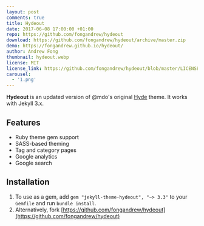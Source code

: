 ```yaml
---
layout: post
comments: true
title: Hydeout
date: 2017-06-08 17:00:00 +01:00
repo: https://github.com/fongandrew/hydeout
download: https://github.com/fongandrew/hydeout/archive/master.zip
demo: https://fongandrew.github.io/hydeout/
author: Andrew Fong
thumbnail: hydeout.webp
license: MIT
license_link: https://github.com/fongandrew/hydeout/blob/master/LICENSE.md
carousel:
  - '1.png'
---
```


**Hydeout** is an updated version of @mdo's original [Hyde](https://github.com/poole/hyde) theme. It works with Jekyll 3.x.

## Features

* Ruby theme gem support
* SASS-based theming
* Tag and category pages
* Google analytics
* Google search

## Installation

1. To use as a gem, add `gem "jekyll-theme-hydeout", "~> 3.3"` to your `Gemfile` and run `bundle install`.
2. Alternatively, fork [https://github.com/fongandrew/hydeout](https://github.com/fongandrew/hydeout)
